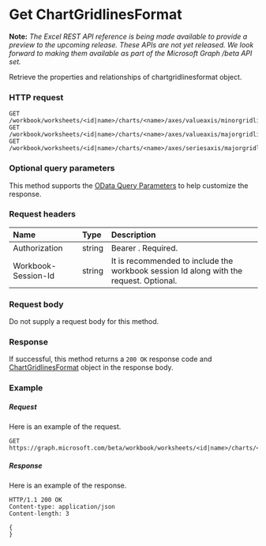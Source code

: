 # Get ChartGridlinesFormat

**Note:** _The Excel REST API reference is being made available to provide a preview to the upcoming release. These APIs are not yet released. We look forward to making them available as part of the Microsoft Graph /beta API set._

Retrieve the properties and relationships of chartgridlinesformat object.
### HTTP request
<!-- { "blockType": "ignored" } -->
```http
GET /workbook/worksheets/<id|name>/charts/<name>/axes/valueaxis/minorgridlines/format
GET /workbook/worksheets/<id|name>/charts/<name>/axes/valueaxis/majorgridlines/format
GET /workbook/worksheets/<id|name>/charts/<name>/axes/seriesaxis/majorgridlines/format
```
### Optional query parameters
This method supports the [OData Query Parameters](http://graph.microsoft.io/docs/overview/query_parameters) to help customize the response.

### Request headers
| Name       | Type | Description|
|:-----------|:------|:----------|
| Authorization  |string | Bearer <token>. Required.| 
| Workbook-Session-Id  |string |It is recommended to include the workbook session Id along with the request. Optional.|

### Request body
Do not supply a request body for this method.
### Response
If successful, this method returns a `200 OK` response code and [ChartGridlinesFormat](../resources/chartgridlinesformat.md) object in the response body.
### Example
##### Request
Here is an example of the request.
<!-- {
  "blockType": "request",
  "name": "get_chartgridlinesformat"
}-->
```http
GET https://graph.microsoft.com/beta/workbook/worksheets/<id|name>/charts/<name>/axes/valueaxis/minorgridlines/format
```
##### Response
Here is an example of the response.
<!-- {
  "blockType": "response",
  "truncated": false,
  "@odata.type": "microsoft.graph.chartgridlinesformat"
} -->
```http
HTTP/1.1 200 OK
Content-type: application/json
Content-length: 3

{
}
```

<!-- uuid: 8fcb5dbc-d5aa-4681-8e31-b001d5168d79
2015-10-25 14:57:30 UTC -->
<!-- {
  "type": "#page.annotation",
  "description": "Get ChartGridlinesFormat",
  "keywords": "",
  "section": "documentation",
  "tocPath": ""
}-->